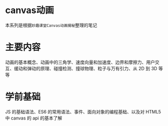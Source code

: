 # canvas动画
本系列是根据`妙趣课堂Canvas动画揭秘`整理的笔记

# 主要内容
动画的基本概念、动画中的三角学、速度向量和加速度、边界和摩擦力、用户交互、缓动和弹动的原理、碰撞检测、撞球物理、粒子与万有引力、从 2D 到 3D 等等
# 学前基础
JS 的基础语法、ES6 的常用语法、事件、面向对象的编程基础、以及对 HTML5 中 canvas 的 api 的基本了解